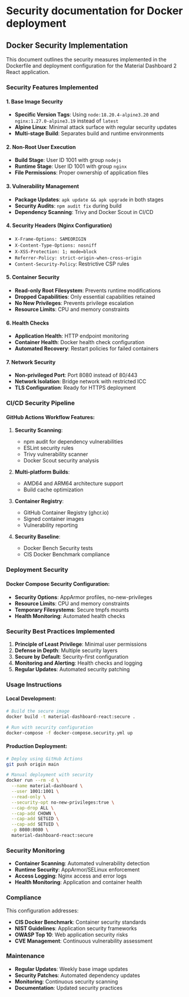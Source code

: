 # Security documentation for Docker deployment

## Docker Security Implementation

This document outlines the security measures implemented in the Dockerfile and deployment configuration for the Material Dashboard 2 React application.

### Security Features Implemented

#### 1. Base Image Security
- **Specific Version Tags**: Using `node:18.20.4-alpine3.20` and `nginx:1.27.0-alpine3.19` instead of `latest`
- **Alpine Linux**: Minimal attack surface with regular security updates
- **Multi-stage Build**: Separates build and runtime environments

#### 2. Non-Root User Execution
- **Build Stage**: User ID 1001 with group `nodejs`
- **Runtime Stage**: User ID 1001 with group `nginx`
- **File Permissions**: Proper ownership of application files

#### 3. Vulnerability Management
- **Package Updates**: `apk update && apk upgrade` in both stages
- **Security Audits**: `npm audit fix` during build
- **Dependency Scanning**: Trivy and Docker Scout in CI/CD

#### 4. Security Headers (Nginx Configuration)
- `X-Frame-Options: SAMEORIGIN`
- `X-Content-Type-Options: nosniff`
- `X-XSS-Protection: 1; mode=block`
- `Referrer-Policy: strict-origin-when-cross-origin`
- `Content-Security-Policy`: Restrictive CSP rules

#### 5. Container Security
- **Read-only Root Filesystem**: Prevents runtime modifications
- **Dropped Capabilities**: Only essential capabilities retained
- **No New Privileges**: Prevents privilege escalation
- **Resource Limits**: CPU and memory constraints

#### 6. Health Checks
- **Application Health**: HTTP endpoint monitoring
- **Container Health**: Docker health check configuration
- **Automated Recovery**: Restart policies for failed containers

#### 7. Network Security
- **Non-privileged Port**: Port 8080 instead of 80/443
- **Network Isolation**: Bridge network with restricted ICC
- **TLS Configuration**: Ready for HTTPS deployment

### CI/CD Security Pipeline

#### GitHub Actions Workflow Features:
1. **Security Scanning**:
   - npm audit for dependency vulnerabilities
   - ESLint security rules
   - Trivy vulnerability scanner
   - Docker Scout security analysis

2. **Multi-platform Builds**:
   - AMD64 and ARM64 architecture support
   - Build cache optimization

3. **Container Registry**:
   - GitHub Container Registry (ghcr.io)
   - Signed container images
   - Vulnerability reporting

4. **Security Baseline**:
   - Docker Bench Security tests
   - CIS Docker Benchmark compliance

### Deployment Security

#### Docker Compose Security Configuration:
- **Security Options**: AppArmor profiles, no-new-privileges
- **Resource Limits**: CPU and memory constraints
- **Temporary Filesystems**: Secure tmpfs mounts
- **Health Monitoring**: Automated health checks

### Security Best Practices Implemented

1. **Principle of Least Privilege**: Minimal user permissions
2. **Defense in Depth**: Multiple security layers
3. **Secure by Default**: Security-first configuration
4. **Monitoring and Alerting**: Health checks and logging
5. **Regular Updates**: Automated security patching

### Usage Instructions

#### Local Development:
```bash
# Build the secure image
docker build -t material-dashboard-react:secure .

# Run with security configuration
docker-compose -f docker-compose.security.yml up
```

#### Production Deployment:
```bash
# Deploy using GitHub Actions
git push origin main

# Manual deployment with security
docker run --rm -d \
  --name material-dashboard \
  --user 1001:1001 \
  --read-only \
  --security-opt no-new-privileges:true \
  --cap-drop ALL \
  --cap-add CHOWN \
  --cap-add SETGID \
  --cap-add SETUID \
  -p 8080:8080 \
  material-dashboard-react:secure
```

### Security Monitoring

- **Container Scanning**: Automated vulnerability detection
- **Runtime Security**: AppArmor/SELinux enforcement
- **Access Logging**: Nginx access and error logs
- **Health Monitoring**: Application and container health

### Compliance

This configuration addresses:
- **CIS Docker Benchmark**: Container security standards
- **NIST Guidelines**: Application security frameworks
- **OWASP Top 10**: Web application security risks
- **CVE Management**: Continuous vulnerability assessment

### Maintenance

- **Regular Updates**: Weekly base image updates
- **Security Patches**: Automated dependency updates
- **Monitoring**: Continuous security scanning
- **Documentation**: Updated security practices
